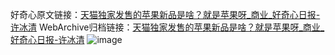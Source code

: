 好奇心原文链接：[天猫独家发售的苹果新品是啥？就是苹果呀_商业_好奇心日报-许冰清](https://www.qdaily.com/articles/9305.html)
WebArchive归档链接：[天猫独家发售的苹果新品是啥？就是苹果呀_商业_好奇心日报-许冰清](http://web.archive.org/web/20190623154031/https://www.qdaily.com/articles/9305.html)
![image](http://ww3.sinaimg.cn/large/007d5XDply1g3vf0kcmt0j30u03m8x28)